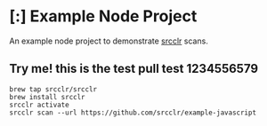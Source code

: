 # [:] Example Node Project

An example node project to demonstrate [srcclr](https://www.srcclr.com) scans.


## Try me! this is the test pull test 1234556579


```
brew tap srcclr/srcclr
brew install srcclr
srcclr activate
srcclr scan --url https://github.com/srcclr/example-javascript
```
